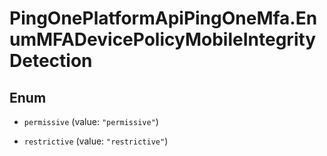 # PingOnePlatformApiPingOneMfa.EnumMFADevicePolicyMobileIntegrityDetection

## Enum


* `permissive` (value: `"permissive"`)

* `restrictive` (value: `"restrictive"`)


